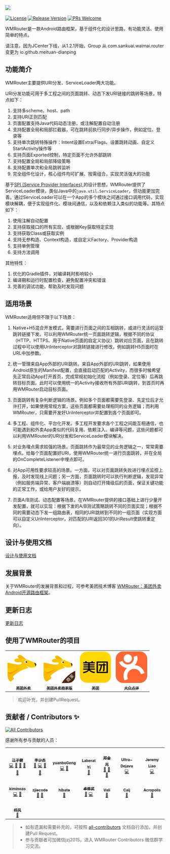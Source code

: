 ![](docs/images/banner.png)

[![License](https://img.shields.io/badge/License-Apache%202.0-blue.svg)](https://raw.githubusercontent.com/meituan/WMRouter/master/LICENSE)
[![Release Version](https://img.shields.io/badge/release-1.2.0-red.svg)](https://github.com/meituan/WMRouter/releases)
[![PRs Welcome](https://img.shields.io/badge/PRs-welcome-brightgreen.svg)](https://github.com/meituan/WMRouter/pulls)

WMRouter是一款Android路由框架，基于组件化的设计思路，有功能灵活、使用简单的特点。

请注意，因为JCenter下线，从1.2.1开始，Group 从 com.sankuai.waimai.router 变更为 io.github.meituan-dianping

## 功能简介

WMRouter主要提供URI分发、ServiceLoader两大功能。

URI分发功能可用于多工程之间的页面跳转、动态下发URI链接的跳转等场景，特点如下：

1. 支持多scheme、host、path
2. 支持URI正则匹配
3. 页面配置支持Java代码动态注册，或注解配置自动注册
4. 支持配置全局和局部拦截器，可在跳转前执行同步/异步操作，例如定位、登录等
5. 支持单次跳转特殊操作：Intent设置Extra/Flags、设置跳转动画、自定义StartActivity操作等
6. 支持页面Exported控制，特定页面不允许外部跳转
7. 支持配置全局和局部降级策略
8. 支持配置单次和全局跳转监听
9. 完全组件化设计，核心组件均可扩展、按需组合，实现灵活强大的功能


基于[SPI (Service Provider Interfaces) ](https://docs.oracle.com/javase/tutorial/sound/SPI-intro.html)的设计思想，WMRouter提供了ServiceLoader模块，类似Java中的`java.util.ServiceLoader`，但功能更加完善。通过ServiceLoader可以在一个App的多个模块之间通过接口调用代码，实现模块解耦，便于实现组件化、模块间通信，以及和依赖注入类似的功能等。其特点如下：

1. 使用注解自动配置
2. 支持获取接口的所有实现，或根据Key获取特定实现
3. 支持获取Class或获取实例
4. 支持无参构造、Context构造，或自定义Factory、Provider构造
5. 支持单例管理
6. 支持方法调用


其他特性：

1. 优化的Gradle插件，对编译耗时影响较小
2. 编译期和运行时配置检查，避免配置冲突和错误
3. 完善的调试功能，帮助及时发现问题


## 适用场景

WMRouter适用但不限于以下场景：

1. Native+H5混合开发模式，需要进行页面之间的互相跳转，或进行灵活的运营跳转链接下发。可以利用WMRouter统一页面跳转逻辑，根据不同的协议（HTTP、HTTPS、用于Native页面的自定义协议）跳转对应页面，且在跳转过程中可以使用UriInterceptor对跳转链接进行修改，例如跳转H5页面时在URL中加参数。

2. 统一管理来自App外部的URI跳转。来自App外部的URI跳转，如果使用Android原生的Manifest配置，会直接启动匹配的Activity，而很多时候希望先正常启动App打开首页，完成常规初始化流程（例如登录、定位等）后再跳转目标页面。此时可以使用统一的Activity接收所有外部URI跳转，到首页时再用WMRouter启动目标页面。

3. 页面跳转有复杂判断逻辑的场景。例如多个页面都需要先登录、先定位后才允许打开，如果使用常规方案，这些页面都需要处理相同的业务逻辑；而利用WMRouter，只需要开发好UriInterceptor并配置到各个页面即可。

4. 多工程、组件化、平台化开发。多工程开发要求各个工程之间能互相通信，也可能遇到和外卖App类似的代码复用、依赖注入、编译等问题，这些问题都可以利用WMRouter的URI分发和ServiceLoader模块解决。

5. 对业务埋点需求较强的场景。页面跳转作为最常见的业务逻辑之一，常常需要埋点。给每个页面配置好URI，使用WMRouter统一进行页面跳转，并在全局的OnCompleteListener中埋点即可。

6. 对App可用性要求较高的场景。一方面，可以对页面跳转失败进行埋点监控上报，及时发现线上问题；另一方面，页面跳转时可以执行判断逻辑，发现异常（例如服务端异常、客户端崩溃等）则自动打开降级后的页面，保证关键功能的正常工作，或给用户友好的提示。

6. 页面A/B测试、动态配置等场景。在WMRouter提供的接口基础上进行少量开发配置，就可以实现：根据下发的A/B测试策略跳转不同的页面实现；根据不同的需要动态下发一组路由表，相同的URI跳转到不同的一组页面（实现方面可以自定义UriInterceptor，对匹配的URI返回301的UriResult使跳转重定向）。


## 设计与使用文档

[设计与使用文档](docs/user-manual.md)


## 发展背景

关于WMRouter的发展背景和过程，可参考美团技术博客 [WMRouter：美团外卖Android开源路由框架](https://tech.meituan.com/meituan_waimai_android_open_source_routing_framework.html)。


## 更新日志

[更新日志](CHANGELOG.md)


## 使用了WMRouter的项目

<table>
  <!-- 注意格式：每行7个图标，即每个tr中7个td元素 -->
  <tr>
    <td align="center"><a href="https://waimai.meituan.com/"><img src="docs/logo/meituanwaimai.png" width="100px;" alt=""/><br /><sub><b>美团外卖</b></sub></a></td>
    <td align="center"><a href="https://kd.meituan.com/"><img src="docs/logo/meituanwaimaibusiness.png" width="100px;" alt=""/><br /><sub><b>美团外卖商家版</b></sub></a></td>
    <td align="center"><a href="https://www.meituan.com/"><img src="docs/logo/meituan.png" width="100px;" alt=""/><br /><sub><b>美团</b></sub></a></td>
    <td align="center"><a href="https://www.dianping.com/"><img src="docs/logo/dianping.png" width="100px;" alt=""/><br /><sub><b>大众点评</b></sub></a></td>
  </tr>
</table>

> 欢迎补充，并创建PullRequest。


## 贡献者 / Contributors ✨

<!-- ALL-CONTRIBUTORS-BADGE:START - Do not remove or modify this section -->
[![All Contributors](https://img.shields.io/badge/all_contributors-15-orange.svg?style=flat-square)](#contributors-)
<!-- ALL-CONTRIBUTORS-BADGE:END -->

感谢所有参与贡献的人员：

<!-- ALL-CONTRIBUTORS-LIST:START - Do not remove or modify this section -->
<!-- prettier-ignore-start -->
<!-- markdownlint-disable -->
<table>
  <tr>
    <td align="center"><a href="http://www.paincker.com/"><img src="https://avatars.githubusercontent.com/u/2093721?v=4?s=100" width="100px;" alt=""/><br /><sub><b>江子健</b></sub></a><br /><a href="https://github.com/meituan/WMRouter/commits?author=jzj1993" title="Code">💻</a> <a href="https://github.com/meituan/WMRouter/commits?author=jzj1993" title="Documentation">📖</a> <a href="#ideas-jzj1993" title="Ideas, Planning, & Feedback">🤔</a> <a href="#blog-jzj1993" title="Blogposts">📝</a> <a href="#maintenance-jzj1993" title="Maintenance">🚧</a></td>
    <td align="center"><a href="https://s.joker.li/"><img src="https://avatars.githubusercontent.com/u/2122432?v=4?s=100" width="100px;" alt=""/><br /><sub><b>李少杰</b></sub></a><br /><a href="#ideas-mimers" title="Ideas, Planning, & Feedback">🤔</a> <a href="https://github.com/meituan/WMRouter/commits?author=mimers" title="Code">💻</a> <a href="https://github.com/meituan/WMRouter/pulls?q=is%3Apr+reviewed-by%3Amimers" title="Reviewed Pull Requests">👀</a> <a href="#maintenance-mimers" title="Maintenance">🚧</a></td>
    <td align="center"><a href="https://github.com/yuanboGeng"><img src="https://avatars.githubusercontent.com/u/13827644?v=4?s=100" width="100px;" alt=""/><br /><sub><b>yuanboGeng</b></sub></a><br /><a href="https://github.com/meituan/WMRouter/commits?author=yuanboGeng" title="Code">💻</a> <a href="#ideas-yuanboGeng" title="Ideas, Planning, & Feedback">🤔</a></td>
    <td align="center"><a href="https://github.com/laberat"><img src="https://avatars.githubusercontent.com/u/3307213?v=4?s=100" width="100px;" alt=""/><br /><sub><b>Laberat Yi</b></sub></a><br /><a href="#ideas-laberat" title="Ideas, Planning, & Feedback">🤔</a></td>
    <td align="center"><a href="https://github.com/zhengjinguang"><img src="https://avatars.githubusercontent.com/u/9986394?v=4?s=100" width="100px;" alt=""/><br /><sub><b>郑金光</b></sub></a><br /><a href="https://github.com/meituan/WMRouter/issues?q=author%3Azhengjinguang" title="Bug reports">🐛</a> <a href="https://github.com/meituan/WMRouter/pulls?q=is%3Apr+reviewed-by%3Azhengjinguang" title="Reviewed Pull Requests">👀</a> <a href="#maintenance-zhengjinguang" title="Maintenance">🚧</a></td>
    <td align="center"><a href="https://juejin.im/user/5ccf8b8c6fb9a031f525d89f/posts"><img src="https://avatars.githubusercontent.com/u/5960467?v=4?s=100" width="100px;" alt=""/><br /><sub><b>Ultra-Dejavu</b></sub></a><br /><a href="https://github.com/meituan/WMRouter/commits?author=Leifzhang" title="Code">💻</a></td>
    <td align="center"><a href="https://jeremyliao.github.io/"><img src="https://avatars.githubusercontent.com/u/23290617?v=4?s=100" width="100px;" alt=""/><br /><sub><b>Jeremy Liao</b></sub></a><br /><a href="https://github.com/meituan/WMRouter/commits?author=JeremyLiao" title="Code">💻</a></td>
  </tr>
  <tr>
    <td align="center"><a href="https://github.com/kiminozo"><img src="https://avatars.githubusercontent.com/u/562132?v=4?s=100" width="100px;" alt=""/><br /><sub><b>kiminozo</b></sub></a><br /><a href="https://github.com/meituan/WMRouter/commits?author=kiminozo" title="Code">💻</a> <a href="https://github.com/meituan/WMRouter/issues?q=author%3Akiminozo" title="Bug reports">🐛</a></td>
    <td align="center"><a href="https://github.com/zjiecode"><img src="https://avatars.githubusercontent.com/u/38341983?v=4?s=100" width="100px;" alt=""/><br /><sub><b>zjiecode</b></sub></a><br /><a href="https://github.com/meituan/WMRouter/issues?q=author%3Azjiecode" title="Bug reports">🐛</a> <a href="#maintenance-zjiecode" title="Maintenance">🚧</a></td>
    <td align="center"><a href="https://github.com/hibate"><img src="https://avatars.githubusercontent.com/u/33896942?v=4?s=100" width="100px;" alt=""/><br /><sub><b>hibate</b></sub></a><br /><a href="https://github.com/meituan/WMRouter/issues?q=author%3Ahibate" title="Bug reports">🐛</a></td>
    <td align="center"><a href="https://github.com/Knight-ZXW"><img src="https://avatars.githubusercontent.com/u/11730925?v=4?s=100" width="100px;" alt=""/><br /><sub><b>卓修武</b></sub></a><br /><a href="https://github.com/meituan/WMRouter/issues?q=author%3AKnight-ZXW" title="Bug reports">🐛</a> <a href="https://github.com/meituan/WMRouter/commits?author=Knight-ZXW" title="Code">💻</a></td>
    <td align="center"><a href="https://github.com/zhaoya188"><img src="https://avatars.githubusercontent.com/u/9677761?v=4?s=100" width="100px;" alt=""/><br /><sub><b>Vali</b></sub></a><br /><a href="https://github.com/meituan/WMRouter/commits?author=zhaoya188" title="Documentation">📖</a></td>
    <td align="center"><a href="https://fuckcode.xyz/"><img src="https://avatars.githubusercontent.com/u/8597839?v=4?s=100" width="100px;" alt=""/><br /><sub><b>Caij</b></sub></a><br /><a href="https://github.com/meituan/WMRouter/issues?q=author%3ACaij" title="Bug reports">🐛</a></td>
    <td align="center"><a href="https://github.com/Yellow5A5"><img src="https://avatars.githubusercontent.com/u/12532305?v=4?s=100" width="100px;" alt=""/><br /><sub><b>Acropolis</b></sub></a><br /><a href="https://github.com/meituan/WMRouter/issues?q=author%3AYellow5A5" title="Bug reports">🐛</a></td>
  </tr>
  <tr>
    <td align="center"><a href="https://juejin.im/user/5dfb1d65e51d455846231ee1"><img src="https://avatars.githubusercontent.com/u/8407922?v=4?s=100" width="100px;" alt=""/><br /><sub><b>栉风</b></sub></a><br /><a href="https://github.com/meituan/WMRouter/issues?q=author%3Ahcanyz" title="Bug reports">🐛</a></td>
  </tr>
</table>

<!-- markdownlint-restore -->
<!-- prettier-ignore-end -->

<!-- ALL-CONTRIBUTORS-LIST:END -->

> - 如有遗漏和需要补充的，可按照 [all-contributors](https://allcontributors.org/docs/en/cli/overview) 文档自行添加，并创建Pull Request。
> - 参与贡献者可加微信jzj2015，进入 WMRouter Contributors 微信群学习交流。
